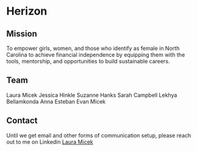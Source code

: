 # Herizon

## Mission
To empower girls, women, and those who identify as female in North Carolina to achieve financial independence by equipping them with the tools, mentorship, and opportunities to build sustainable careers.

## Team
Laura Micek
Jessica Hinkle
Suzanne Hanks
Sarah Campbell
Lekhya Bellamkonda
Anna Esteban
Evan Micek

## Contact
Until we get email and other forms of communication setup, please reach out to me on Linkedin [Laura Micek](https://www.linkedin.com/in/lauramicek/)
